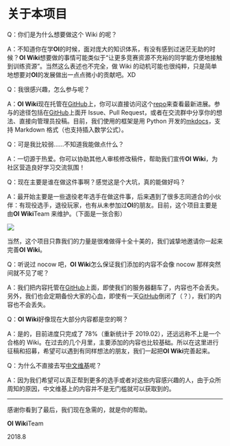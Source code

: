 # 关于本项目

Q：你们是为什么想要做这个 Wiki 的呢？

A：不知道你在学**OI**的时候，面对庞大的知识体系，有没有感到过迷茫无助的时候？**OI Wiki**想要做的事情可能类似于“让更多竞赛资源不充裕的同学能方便地接触到训练资源”。当然这么表述也不完全，做 Wiki 的动机可能也很纯粹，只是简单地想要对**OI**的发展做出一点点微小的贡献吧。XD

Q：我很感兴趣，怎么参与呢？

A：**OI Wiki**现在托管在[GitHub](https://github.com/24OI/OI-wiki)上，你可以直接访问这个[repo](https://github.com/24OI/OI-wiki)来查看最新进展。参与的途径包括在[GitHub](https://github.com/24OI/OI-wiki)上面开 Issue、Pull Request，或者在交流群中分享你的想法、直接向管理员投稿。目前，我们使用的框架是用 Python 开发的[mkdocs](https://mkdocs.readthedocs.io)，支持 Markdown 格式（也支持插入数学公式）。

Q：可是我比较弱……不知道我能做点什么？

A：一切源于热爱。你可以协助其他人审核修改稿件，帮助我们宣传**OI Wiki**，为社区营造良好学习交流氛围！

Q：现在主要是谁在做这件事啊？感觉这是个大坑，真的能做好吗？

A：最开始主要是一些退役老年选手在做这件事，后来遇到了很多志同道合的小伙伴：有现役选手，退役玩家，也有从未参加过**OI**的朋友。目前，这个项目主要是由**OI Wiki**Team 来维护。（下面是一张合影）

<a href="https://github.com/24OI/OI-wiki/graphs/contributors"><img src="https://opencollective.com/oi-wiki/contributors.svg?width=890&button=false" /></a>

当然，这个项目只靠我们的力量是很难做得十全十美的，我们诚挚地邀请你一起来完善**OI Wiki**。

Q：听说过 nocow 吧，**OI Wiki**怎么保证我们添加的内容不会像 nocow 那样突然间就不见了呢？

A：我们把内容托管在[GitHub](https://github.com/24OI/OI-wiki)上面，即使我们的服务器翻车了，内容也不会丢失。另外，我们也会定期备份大家的心血，即使有一天[GitHub](https://github.com/24OI/OI-wiki)倒闭了（？），我们的内容也不会丢失。

Q：**OI Wiki**好像现在大部分内容都是空的啊？

A：是的，目前进度只完成了 78%（重新统计于 2019.02），还远远称不上是一个合格的 Wiki。在过去的几个月里，主要添加的内容也比较基础。所以在这里进行征稿和招募，希望可以遇到有同样想法的朋友，我们一起把**OI Wiki**完善起来。

Q：为什么不直接去写[中文维基](https://zh.wikipedia.org/)呢？

A：因为我们希望可以真正帮到更多的选手或者对这些内容感兴趣的人，由于众所周知的原因，中文维基上的内容并不是无门槛就可以获取到的。

* * *

感谢你看到了最后，我们现在急需的，就是你的帮助。

**OI Wiki**Team

2018.8
